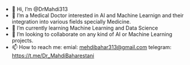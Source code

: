 - 👋 Hi, I’m @DrMahdi313
- 👀 I’m a Medical Doctor interested in AI and Machine Learnign and their integration into various fields specially Medicine. 
- 🌱 I’m currently learning Machine Learning  and Data Science
- 💞️ I’m looking to collaborate on any kind of AI or Machine Learning projects.
- 📫 How to reach me:
      emial: mehdibahar313@gmail.com
      telegram: https://t.me/Dr_MahdiBaharestani

<!---
DrMahdi313/DrMahdi313 is a ✨ special ✨ repository because its `README.md` (this file) appears on your GitHub profile.
You can click the Preview link to take a look at your changes.
--->
